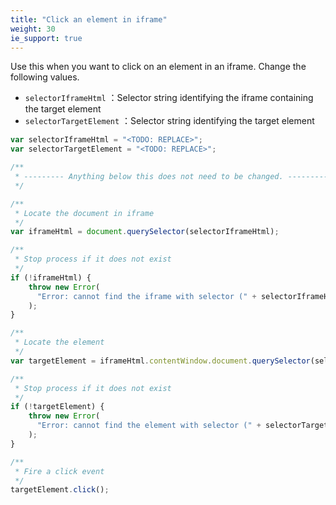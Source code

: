 ```yaml
---
title: "Click an element in iframe"
weight: 30
ie_support: true
---
```

Use this when you want to click on an element in an iframe. Change the following values.
- `selectorIframeHtml` ：Selector string identifying the iframe containing the target element
- `selectorTargetElement` ：Selector string identifying the target element
```js
var selectorIframeHtml = "<TODO: REPLACE>";
var selectorTargetElement = "<TODO: REPLACE>";

/**
 * --------- Anything below this does not need to be changed. ---------------
 */

/**
 * Locate the document in iframe
 */
var iframeHtml = document.querySelector(selectorIframeHtml);

/**
 * Stop process if it does not exist
 */
if (!iframeHtml) {
    throw new Error(
      "Error: cannot find the iframe with selector (" + selectorIframeHtml + ")."
    );
}

/**
 * Locate the element
 */
var targetElement = iframeHtml.contentWindow.document.querySelector(selectorTargetElement);

/**
 * Stop process if it does not exist
 */
if (!targetElement) {
    throw new Error(
      "Error: cannot find the element with selector (" + selectorTargetElement + ")."
    );
}

/**
 * Fire a click event
 */
targetElement.click();
```